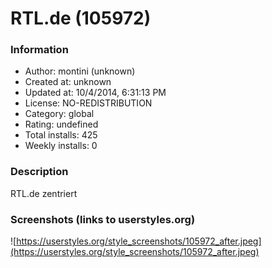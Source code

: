 # RTL.de (105972)

### Information
- Author: montini (unknown)
- Created at: unknown
- Updated at: 10/4/2014, 6:31:13 PM
- License: NO-REDISTRIBUTION
- Category: global
- Rating: undefined
- Total installs: 425
- Weekly installs: 0


### Description
RTL.de zentriert


### Screenshots (links to userstyles.org)
![https://userstyles.org/style_screenshots/105972_after.jpeg](https://userstyles.org/style_screenshots/105972_after.jpeg)


